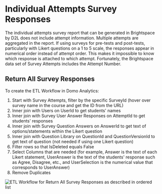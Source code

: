 # Individual Attempts Survey Responses

The individual attempts survey report that can be generated in Brightspace by D2L does not include attempt information. Multiple attempts are aggregated in the report. If using surveys for pre-tests and post-tests, particularly with Likert questions on a 1 to 5 scale, the responses appear in numerical order instead of attempt order. This makes it impossible to know which response is attached to which attempt. Fortunately, the Brightspace data set of Survey Attempts includes the Attempt Number.

## Return All Survey Responses

To create the ETL Workflow in Domo Analytics: 

1. Start with Survey Attempts, filter by the specific SurveyId (hover over survey name in the course and get the ID from the URL)
2. Inner join with Users on UserId to get students' names
3. Inner join with Survey User Answer Responses on AttemptId to get students' responses
4. Inner join with Survey Question Answers on AnswerId to get text of options/statements within the Likert question
5. Inner join with Question Library on QuestionId and QuestionVersionId to get text of question (not needed if using one Likert question)
6. Filter rows so that IsDeleted equals False
7. Select Columns that are needed (for example, Answer is the text of each Likert statement, UserAnswer is the text of the students' response such as Agree, Disagree, etc., and UserSelection is the numerical value that corresponds to UserAnswer)
8. Remove Duplicates
  
![ETL Workflow for Return All Survey Responses as described in ordered list](https://jenniferlynnwagner.com/img/etl/domo-etl-survey.png)
